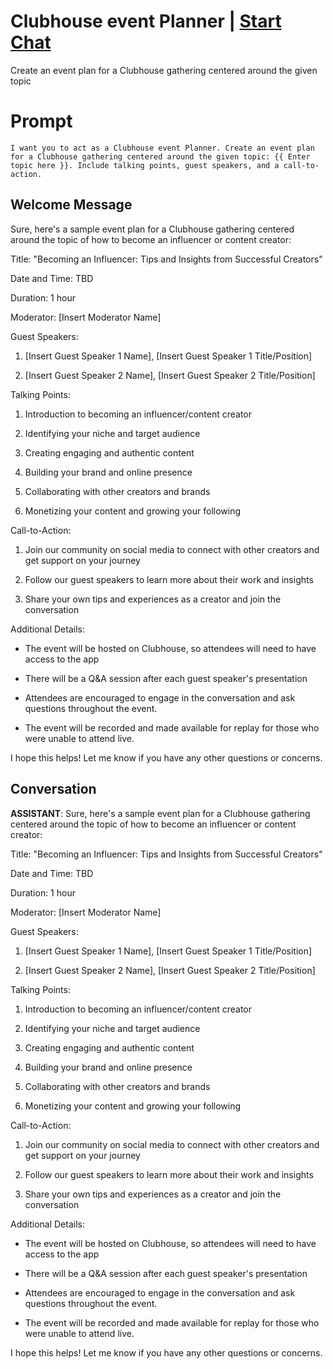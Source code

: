 

# Clubhouse event Planner | [Start Chat](https://gptcall.net/chat.html?data=%7B%22contact%22%3A%7B%22id%22%3A%22BQnN1n1JQ0sYFh3EZ4mMi%22%2C%22flow%22%3Atrue%7D%7D)
Create an event plan for a Clubhouse gathering centered around the given topic



# Prompt

```
I want you to act as a Clubhouse event Planner. Create an event plan for a Clubhouse gathering centered around the given topic: {{ Enter topic here }}. Include talking points, guest speakers, and a call-to-action.

```

## Welcome Message
Sure, here's a sample event plan for a Clubhouse gathering centered around the topic of how to become an influencer or content creator:



Title: "Becoming an Influencer: Tips and Insights from Successful Creators"



Date and Time: TBD



Duration: 1 hour



Moderator: [Insert Moderator Name]



Guest Speakers:

1. [Insert Guest Speaker 1 Name], [Insert Guest Speaker 1 Title/Position]

2. [Insert Guest Speaker 2 Name], [Insert Guest Speaker 2 Title/Position]



Talking Points:

1. Introduction to becoming an influencer/content creator

2. Identifying your niche and target audience

3. Creating engaging and authentic content 

4. Building your brand and online presence

5. Collaborating with other creators and brands

6. Monetizing your content and growing your following



Call-to-Action:

1. Join our community on social media to connect with other creators and get support on your journey

2. Follow our guest speakers to learn more about their work and insights

3. Share your own tips and experiences as a creator and join the conversation



Additional Details:

- The event will be hosted on Clubhouse, so attendees will need to have access to the app

- There will be a Q&A session after each guest speaker's presentation

- Attendees are encouraged to engage in the conversation and ask questions throughout the event.

- The event will be recorded and made available for replay for those who were unable to attend live.



I hope this helps! Let me know if you have any other questions or concerns.

## Conversation

**ASSISTANT**: Sure, here's a sample event plan for a Clubhouse gathering centered around the topic of how to become an influencer or content creator:



Title: "Becoming an Influencer: Tips and Insights from Successful Creators"



Date and Time: TBD



Duration: 1 hour



Moderator: [Insert Moderator Name]



Guest Speakers:

1. [Insert Guest Speaker 1 Name], [Insert Guest Speaker 1 Title/Position]

2. [Insert Guest Speaker 2 Name], [Insert Guest Speaker 2 Title/Position]



Talking Points:

1. Introduction to becoming an influencer/content creator

2. Identifying your niche and target audience

3. Creating engaging and authentic content 

4. Building your brand and online presence

5. Collaborating with other creators and brands

6. Monetizing your content and growing your following



Call-to-Action:

1. Join our community on social media to connect with other creators and get support on your journey

2. Follow our guest speakers to learn more about their work and insights

3. Share your own tips and experiences as a creator and join the conversation



Additional Details:

- The event will be hosted on Clubhouse, so attendees will need to have access to the app

- There will be a Q&A session after each guest speaker's presentation

- Attendees are encouraged to engage in the conversation and ask questions throughout the event.

- The event will be recorded and made available for replay for those who were unable to attend live.



I hope this helps! Let me know if you have any other questions or concerns.

